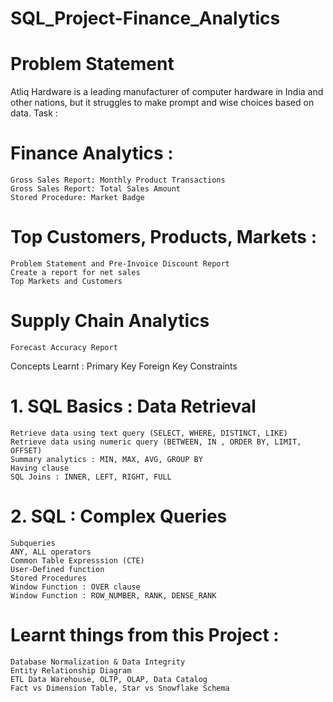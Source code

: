  # SQL_Project-Finance_Analytics
# Problem Statement

Atliq Hardware is a leading manufacturer of computer hardware in India and other nations, but it struggles to make prompt and wise choices based on data.
Task :
# Finance Analytics :

    Gross Sales Report: Monthly Product Transactions
    Gross Sales Report: Total Sales Amount
    Stored Procedure: Market Badge

# Top Customers, Products, Markets :

    Problem Statement and Pre-Invoice Discount Report
    Create a report for net sales
    Top Markets and Customers

# Supply Chain Analytics

    Forecast Accuracy Report

Concepts Learnt :
Primary Key
Foreign Key
Constraints
# 1. SQL Basics : Data Retrieval

    Retrieve data using text query (SELECT, WHERE, DISTINCT, LIKE)
    Retrieve data using numeric query (BETWEEN, IN , ORDER BY, LIMIT, OFFSET)
    Summary analytics : MIN, MAX, AVG, GROUP BY
    Having clause
    SQL Joins : INNER, LEFT, RIGHT, FULL

# 2. SQL : Complex Queries

    Subqueries
    ANY, ALL operators
    Common Table Expresssion (CTE)
    User-Defined function
    Stored Procedures
    Window Function : OVER clause
    Window Function : ROW_NUMBER, RANK, DENSE_RANK

# Learnt things from this Project :

    Database Normalization & Data Integrity
    Entity Relationship Diagram
    ETL Data Warehouse, OLTP, OLAP, Data Catalog
    Fact vs Dimension Table, Star vs Snowflake Schema
   
